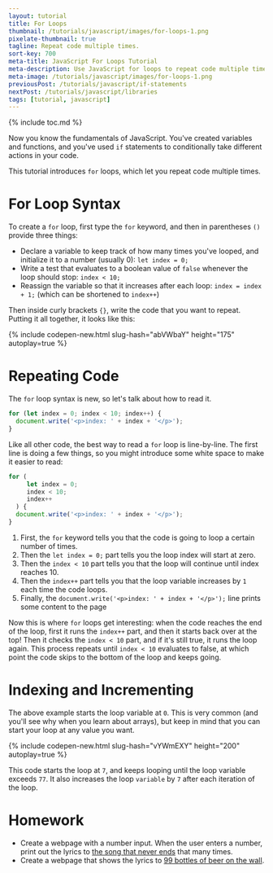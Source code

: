 ```yaml
---
layout: tutorial
title: For Loops
thumbnail: /tutorials/javascript/images/for-loops-1.png
pixelate-thumbnail: true
tagline: Repeat code multiple times.
sort-key: 700
meta-title: JavaScript For Loops Tutorial
meta-description: Use JavaScript for loops to repeat code multiple times.
meta-image: /tutorials/javascript/images/for-loops-1.png
previousPost: /tutorials/javascript/if-statements
nextPost: /tutorials/javascript/libraries
tags: [tutorial, javascript]
---
```


{% include toc.md %}

Now you know the fundamentals of JavaScript. You've created variables and functions, and you've used `if` statements to conditionally take different actions in your code.

This tutorial introduces `for` loops, which let you repeat code multiple times.

# For Loop Syntax

To create a `for` loop, first type the `for` keyword, and then in parentheses `()` provide three things:

- Declare a variable to keep track of how many times you've looped, and initialize it to a number (usually 0): `let index = 0;`
- Write a test that evaluates to a boolean value of `false` whenever the loop should stop: `index < 10;`
- Reassign the variable so that it increases after each loop: `index = index + 1;` (which can be shortened to `index++`)

Then inside curly brackets `{}`, write the code that you want to repeat. Putting it all together, it looks like this:

{% include codepen-new.html slug-hash="abVWbaY" height="175" autoplay=true %}

# Repeating Code

The `for` loop syntax is new, so let's talk about how to read it.

```javascript
for (let index = 0; index < 10; index++) {
  document.write('<p>index: ' + index + '</p>');
}
```

Like all other code, the best way to read a `for` loop is line-by-line. The first line is doing a few things, so you might introduce some white space to make it easier to read:

```javascript
for (
     let index = 0;
     index < 10;
     index++
  ) {
  document.write('<p>index: ' + index + '</p>');
}
```

1. First, the `for` keyword tells you that the code is going to loop a certain number of times.
2. Then the `let index = 0;` part tells you the loop index will start at zero.
3. Then the `index < 10` part tells you that the loop will continue until index reaches 10.
4. Then the `index++` part tells you that the loop variable increases by `1` each time the code loops.
5. Finally, the `document.write('<p>index: ' + index + '</p>');` line prints some content to the page

Now this is where `for` loops get interesting: when the code reaches the end of the loop, first it runs the `index++` part, and then it starts back over at the top! Then it checks the `index < 10` part, and if it's still true, it runs the loop again. This process repeats until `index < 10` evaluates to false, at which point the code skips to the bottom of the loop and keeps going.

# Indexing and Incrementing

The above example starts the loop variable at `0`. This is very common (and you'll see why when you learn about arrays), but keep in mind that you can start your loop at any value you want.

{% include codepen-new.html slug-hash="vYWmEXY" height="200" autoplay=true %}

This code starts the loop at `7`, and keeps looping until the loop variable exceeds `77`. It also increases the loop `variable` by `7` after each iteration of the loop.

# Homework

- Create a webpage with a number input. When the user enters a number, print out the lyrics to [the song that never ends](https://en.wikipedia.org/wiki/The_Song_That_Never_Ends) that many times.
- Create a webpage that shows the lyrics to [99 bottles of beer on the wall](https://en.wikipedia.org/wiki/99_Bottles_of_Beer).
